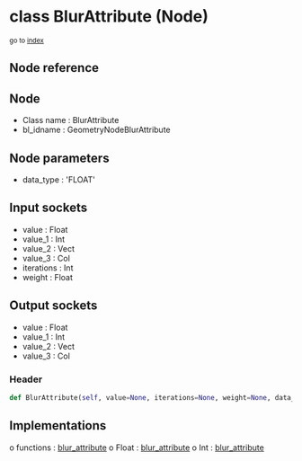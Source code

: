 # class BlurAttribute (Node)

<sub>go to [index](/docs/index.md)</sub>

## Node reference

Node
----
 - Class name : BlurAttribute
 - bl_idname : GeometryNodeBlurAttribute

Node parameters
---------------
 - data_type : 'FLOAT'

Input sockets
-------------
 - value : Float
 - value_1 : Int
 - value_2 : Vect
 - value_3 : Col
 - iterations : Int
 - weight : Float

Output sockets
--------------
 - value : Float
 - value_1 : Int
 - value_2 : Vect
 - value_3 : Col

### Header

``` python
def BlurAttribute(self, value=None, iterations=None, weight=None, data_type='FLOAT', node_label=None, node_color=None):
```

## Implementations

o functions : [blur_attribute](#blur_attribute)
o Float : [blur_attribute](#blur_attribute) 
o Int : [blur_attribute](#blur_attribute) 

